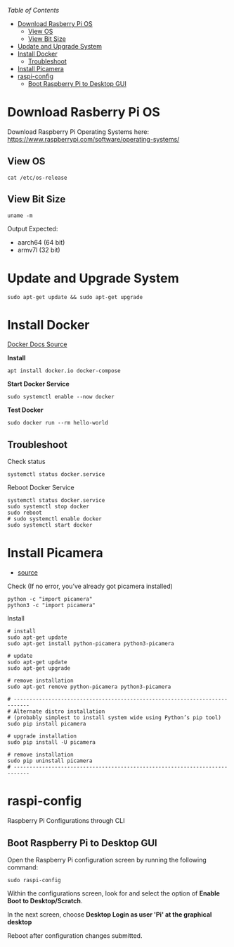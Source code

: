 *Table of Contents*
- [Download Rasberry Pi OS](#download-rasberry-pi-os)
  - [View OS](#view-os)
  - [View Bit Size](#view-bit-size)
- [Update and Upgrade System](#update-and-upgrade-system)
- [Install Docker](#install-docker)
  - [Troubleshoot](#troubleshoot)
- [Install Picamera](#install-picamera)
- [raspi-config](#raspi-config)
  - [Boot Raspberry Pi to Desktop GUI](#boot-raspberry-pi-to-desktop-gui)

# Download Rasberry Pi OS
Download Raspberry Pi Operating Systems here: https://www.raspberrypi.com/software/operating-systems/

## View OS
```shell
cat /etc/os-release
```

## View Bit Size
```shell
uname -m
```
Output Expected:
- aarch64 (64 bit)
- armv7l (32 bit)

# Update and Upgrade System
```shell
sudo apt-get update && sudo apt-get upgrade
```

# Install Docker
[Docker Docs Source](https://docs.docker.com/desktop/install/debian/)

**Install**
```shell
apt install docker.io docker-compose
```

**Start Docker Service**
```shell
sudo systemctl enable --now docker
```

**Test Docker**
```shell
sudo docker run --rm hello-world
```

## Troubleshoot
Check status
```shell
systemctl status docker.service
```

Reboot Docker Service
```shell
systemctl status docker.service
sudo systemctl stop docker
sudo reboot
# sudo systemctl enable docker
sudo systemctl start docker
```

# Install Picamera
- [source](https://picamera.readthedocs.io/en/release-1.13/install.html)

Check (If no error, you’ve already got picamera installed)
```shell
python -c "import picamera"
python3 -c "import picamera"
```

Install
```shell
# install
sudo apt-get update
sudo apt-get install python-picamera python3-picamera

# update
sudo apt-get update
sudo apt-get upgrade

# remove installation
sudo apt-get remove python-picamera python3-picamera

# ---------------------------------------------------------------------------
# Alternate distro installation
# (probably simplest to install system wide using Python’s pip tool)
sudo pip install picamera

# upgrade installation
sudo pip install -U picamera

# remove installation
sudo pip uninstall picamera
# ---------------------------------------------------------------------------
```

# raspi-config
Raspberry Pi Configurations through CLI

## Boot Raspberry Pi to Desktop GUI
Open the Raspberry Pi configuration screen by running the following command:
```shell
sudo raspi-config
```

Within the configurations screen, look for and select the option of **Enable Boot to Desktop/Scratch**.

In the next screen, choose **Desktop Login as user 'Pi' at the graphical desktop**

Reboot after configuration changes submitted.
